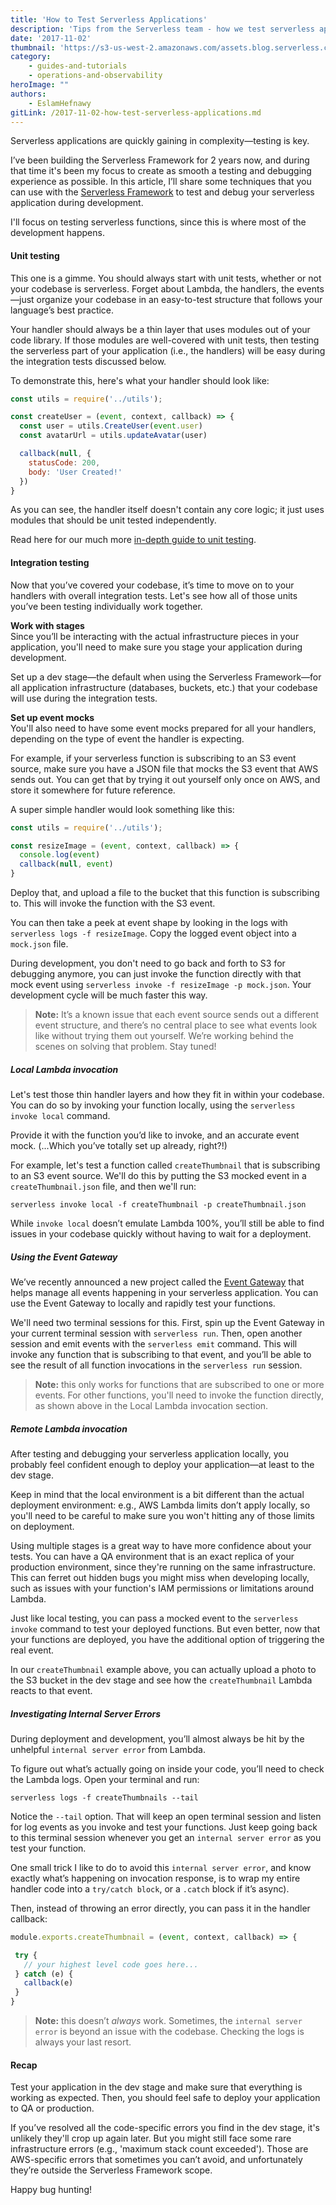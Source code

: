 ```yaml
---
title: 'How to Test Serverless Applications'
description: 'Tips from the Serverless team - how we test serverless applications.'
date: '2017-11-02'
thumbnail: 'https://s3-us-west-2.amazonaws.com/assets.blog.serverless.com/testing-apps.jpg'
category:
    - guides-and-tutorials
    - operations-and-observability
heroImage: ""
authors:
    - EslamHefnawy
gitLink: /2017-11-02-how-test-serverless-applications.md
---
```


Serverless applications are quickly gaining in complexity—testing is key.

I’ve been building the Serverless Framework for 2 years now, and during that time it's been my focus to create as smooth a testing and debugging experience as possible. In this article, I’ll share some techniques that you can use with the [Serverless Framework](https://www.serverless.com/framework) to test and debug your serverless application during development.

I'll focus on testing serverless functions, since this is where most of the development happens.

#### Unit testing

This one is a gimme. You should always start with unit tests, whether or not your codebase is serverless. Forget about Lambda, the handlers, the events—just organize your codebase in an easy-to-test structure that follows your language’s best practice.

Your handler should always be a thin layer that uses modules out of your code library. If those modules are well-covered with unit tests, then testing the serverless part of your application (i.e., the handlers) will be easy during the integration tests discussed below.

To demonstrate this, here's what your handler should look like:

```js
const utils = require('../utils');

const createUser = (event, context, callback) => {
  const user = utils.CreateUser(event.user)
  const avatarUrl = utils.updateAvatar(user)

  callback(null, {
    statusCode: 200,
    body: 'User Created!'
  })
}
```

As you can see, the handler itself doesn't contain any core logic; it just uses modules that should be unit tested independently.

Read here for our much more [in-depth guide to unit testing](https://serverless.com/blog/unit-testing-nodejs-serverless-jest/).

#### Integration testing

Now that you’ve covered your codebase, it’s time to move on to your handlers with overall integration tests. Let's see how all of those units you’ve been testing individually work together.

**Work with stages**<br>
Since you’ll be interacting with the actual infrastructure pieces in your application, you'll need to make sure you stage your application during development.

Set up a dev stage—the default when using the Serverless Framework—for all application infrastructure (databases, buckets, etc.) that your codebase will use during the integration tests.

**Set up event mocks**<br>
You'll also need to have some event mocks prepared for all your handlers, depending on the type of event the handler is expecting.

For example, if your serverless function is subscribing to an S3 event source, make sure you have a JSON file that mocks the S3 event that AWS sends out. You can get that by trying it out yourself only once on AWS, and store it somewhere for future reference.

A super simple handler would look something like this:

```js
const utils = require('../utils');

const resizeImage = (event, context, callback) => {
  console.log(event)
  callback(null, event)
}
```

Deploy that, and upload a file to the bucket that this function is subscribing to. This will invoke the function with the S3 event.

You can then take a peek at event shape by looking in the logs with `serverless logs -f resizeImage`. Copy the logged event object into a `mock.json` file.

During development, you don't need to go back and forth to S3 for debugging anymore, you can just invoke the function directly with that mock event using `serverless invoke -f resizeImage -p mock.json`. Your development cycle will be much faster this way.

> **Note:** It’s a known issue that each event source sends out a different event structure, and there’s no central place to see what events look like without trying them out yourself. We’re working behind the scenes on solving that problem. Stay tuned!

##### Local Lambda invocation

Let's test those thin handler layers and how they fit in within your codebase. You can do so by invoking your function locally, using the `serverless invoke local` command.

Provide it with the function you’d like to invoke, and an accurate event mock. (...Which you’ve totally set up already, right?!)

For example, let's test a function called `createThumbnail` that is subscribing to an S3 event source. We'll do this by putting the S3 mocked event in a `createThumbnail.json` file, and then we'll run:

`serverless invoke local -f createThumbnail -p createThumbnail.json`

While `invoke local` doesn’t emulate Lambda 100%, you’ll still be able to find issues in your codebase quickly without having to wait for a deployment.

##### Using the Event Gateway

We’ve recently announced a new project called the [Event Gateway](https://www.serverless.com/event-gateway) that helps manage all events happening in your serverless application. You can use the Event Gateway to locally and rapidly test your functions.

We'll need two terminal sessions for this. First, spin up the Event Gateway in your current terminal session with `serverless run`. Then, open another session and emit events with the `serverless emit` command. This will invoke any function that is subscribing to that event, and you’ll be able to see the result of all function invocations in the `serverless run` session.

> **Note:** this only works for functions that are subscribed to one or more events. For other functions, you'll need to invoke the function directly, as shown above in the Local Lambda invocation section.

##### Remote Lambda invocation

After testing and debugging your serverless application locally, you probably feel confident enough to deploy your application—at least to the dev stage.

Keep in mind that the local environment is a bit different than the actual deployment environment: e.g., AWS Lambda limits don’t apply locally, so you'll need to be careful to make sure you won't hitting any of those limits on deployment.

Using multiple stages is a great way to have more confidence about your tests. You can have a QA environment that is an exact replica of your production environment, since they're running on the same infrastructure. This can ferret out hidden bugs you might miss when developing locally, such as issues with your function's IAM permissions or limitations around Lambda.

Just like local testing, you can pass a mocked event to the `serverless invoke` command to test your deployed functions. But even better, now that your functions are deployed, you have the additional option of triggering the real event.

In our `createThumbnail` example above, you can actually upload a photo to the S3 bucket in the dev stage and see how the `createThumbnail` Lambda reacts to that event.

##### Investigating Internal Server Errors

During deployment and development, you’ll almost always be hit by the unhelpful `internal server error` from Lambda.

To figure out what’s actually going on inside your code, you’ll need to check the Lambda logs. Open your terminal and run:

`serverless logs -f createThumbnails --tail`

Notice the `--tail` option. That will keep an open terminal session and listen for log events as you invoke and test your functions. Just keep going back to this terminal session whenever you get an `internal server error` as you test your function.

One small trick I like to do to avoid this `internal server error`, and know exactly what’s happening on invocation response, is to wrap my entire handler code into a `try/catch block`, or a `.catch` block if it’s async).

Then, instead of throwing an error directly, you can pass it in the handler callback:

```js
module.exports.createThumbnail = (event, context, callback) => {

 try {
   // your highest level code goes here...
 } catch (e) {
   callback(e)
 }
}
```

> **Note:** this doesn’t *always* work. Sometimes, the `internal server error` is beyond an issue with the codebase. Checking the logs is always your last resort.

#### Recap

Test your application in the dev stage and make sure that everything is working as expected. Then, you should feel safe to deploy your application to QA or production.

If you’ve resolved all the code-specific errors you find in the dev stage, it's unlikely they'll crop up again later. But you might still face some rare infrastructure errors (e.g., 'maximum stack count exceeded'). Those are AWS-specific errors that sometimes you can’t avoid, and unfortunately they’re outside the Serverless Framework scope.

Happy bug hunting!
